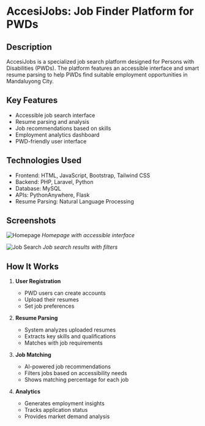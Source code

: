 # AccesiJobs: Job Finder Platform for PWDs

## Description
AccesiJobs is a specialized job search platform designed for Persons with Disabilities (PWDs). The platform features an accessible interface and smart resume parsing to help PWDs find suitable employment opportunities in Mandaluyong City.

## Key Features
- Accessible job search interface
- Resume parsing and analysis
- Job recommendations based on skills
- Employment analytics dashboard
- PWD-friendly user interface

## Technologies Used
- Frontend: HTML, JavaScript, Bootstrap, Tailwind CSS
- Backend: PHP, Laravel, Python
- Database: MySQL
- APIs: PythonAnywhere, Flask
- Resume Parsing: Natural Language Processing

## Screenshots
![Homepage](images/homepage.png)
*Homepage with accessible interface*

![Job Search](images/job-search.png)
*Job search results with filters*

## How It Works
1. **User Registration**
   - PWD users can create accounts
   - Upload their resumes
   - Set job preferences

2. **Resume Parsing**
   - System analyzes uploaded resumes
   - Extracts key skills and qualifications
   - Matches with job requirements

3. **Job Matching**
   - AI-powered job recommendations
   - Filters jobs based on accessibility needs
   - Shows matching percentage for each job

4. **Analytics**
   - Generates employment insights
   - Tracks application status
   - Provides market demand analysis
